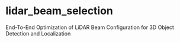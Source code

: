 # lidar_beam_selection
End-To-End Optimization of LiDAR Beam Configuration for 3D Object Detection and Localization
